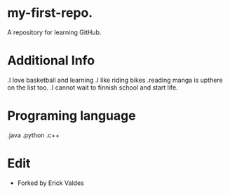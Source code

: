 # my-first-repo.
A repository for learning GitHub.
 
# Additional Info  
.I love basketball and learning
.I like riding bikes 
.reading manga is upthere on the list too. 
.I cannot wait to finnish school and start life. 

# Programing language 
.java
.python 
.c++

# Edit
- Forked by Erick Valdes
